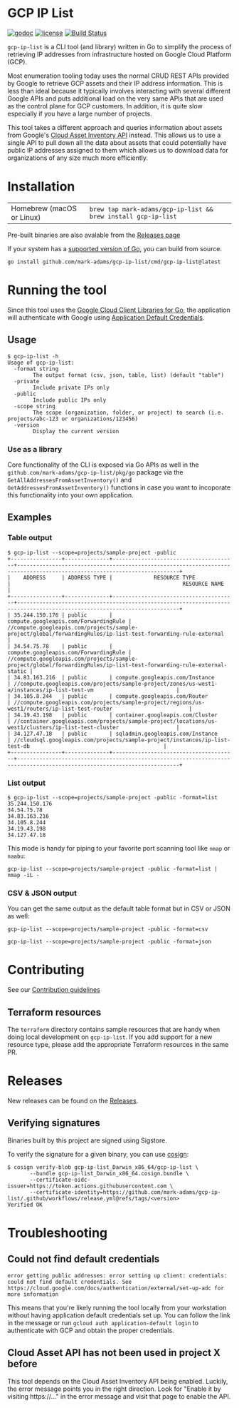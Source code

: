 # GCP IP List

[![godoc](http://img.shields.io/badge/godoc-reference-blue.svg?style=flat)](https://godoc.org/github.com/mark-adams/gcp-ip-list) [![license](http://img.shields.io/badge/license-MIT-red.svg?style=flat)](https://raw.githubusercontent.com/mark-adams/gcp-ip-list/main/LICENSE) [![Build Status](https://github.com/mark-adams/gcp-ip-list/actions/workflows/test.yml/badge.svg)](https://github.com/mark-adams/gcp-ip-list/actions/workflows/test.yml) 


`gcp-ip-list` is a CLI tool (and library) written in Go to simplify the process of retrieving IP addresses from infrastructure hosted on Google Cloud Platform (GCP).

Most enumeration tooling today uses the normal CRUD REST APIs provided by Google to retrieve GCP assets and their IP address information. This is less than ideal because it typically involves interacting with several different Google APIs and puts additional load on the very same APIs that are used as the control plane for GCP customers. In addition, it is quite slow especially if you have a large number of projects.

This tool takes a different approach and queries information about assets from Google's [Cloud Asset Inventory API](https://cloud.google.com/asset-inventory/docs/overview) instead. This allows us to use a single API to pull down all the data about assets that could potentially have public IP addresses assigned to them which allows us to download data for organizations of any size much more efficiently.

# Installation

<table>
    <tr>
        <td>Homebrew (macOS or Linux)</td>
        <td>
            <code>brew tap mark-adams/gcp-ip-list && brew install gcp-ip-list</code>
        </td>
    </tr>
</table>

Pre-built binaries are also avalable from the [Releases page](https://github.com/mark-adams/gcp-ip-list/releases)

If your system has a [supported version of Go](https://go.dev/dl/), you can build from source.

```
go install github.com/mark-adams/gcp-ip-list/cmd/gcp-ip-list@latest
```

# Running the tool

Since this tool uses the [Google Cloud Client Libraries for Go](https://github.com/googleapis/google-cloud-go), the application will authenticate with Google using [Application Default Credentials](https://cloud.google.com/docs/authentication/application-default-credentials).

## Usage
```
$ gcp-ip-list -h       
Usage of gcp-ip-list:
  -format string
        The output format (csv, json, table, list) (default "table")
  -private
        Include private IPs only
  -public
        Include public IPs only
  -scope string
        The scope (organization, folder, or project) to search (i.e. projects/abc-123 or organizations/123456)
  -version
        Display the current version
```

### Use as a library
Core functionality of the CLI is exposed via Go APIs as well in the `github.com/mark-adams/gcp-ip-list/pkg/go` package via the `GetAllAddressesFromAssetInventory()` and `GetAddressesFromAssetInventory()` functions in case you want to incoporate this functionality into your own application.

## Examples

### Table output
```
$ gcp-ip-list --scope=projects/sample-project -public
+----------------+--------------+---------------------------------------+-------------------------------------------------------------------------------------------------------------------------+
|    ADDRESS     | ADDRESS TYPE |             RESOURCE TYPE             |                                                      RESOURCE NAME                                                      |
+----------------+--------------+---------------------------------------+-------------------------------------------------------------------------------------------------------------------------+
| 35.244.150.176 | public       | compute.googleapis.com/ForwardingRule | //compute.googleapis.com/projects/sample-project/global/forwardingRules/ip-list-test-forwarding-rule-external        |
| 34.54.75.78    | public       | compute.googleapis.com/ForwardingRule | //compute.googleapis.com/projects/sample-project/global/forwardingRules/ip-list-test-forwarding-rule-external-static |
| 34.83.163.216  | public       | compute.googleapis.com/Instance       | //compute.googleapis.com/projects/sample-project/zones/us-west1-a/instances/ip-list-test-vm                          |
| 34.105.8.244   | public       | compute.googleapis.com/Router         | //compute.googleapis.com/projects/sample-project/regions/us-west1/routers/ip-list-test-router                        |
| 34.19.43.198   | public       | container.googleapis.com/Cluster      | //container.googleapis.com/projects/sample-project/locations/us-west1/clusters/ip-list-test-cluster                  |
| 34.127.47.18   | public       | sqladmin.googleapis.com/Instance      | //cloudsql.googleapis.com/projects/sample-project/instances/ip-list-test-db                                          |
+----------------+--------------+---------------------------------------+-------------------------------------------------------------------------------------------------------------------------+
```

### List output

```
$ gcp-ip-list --scope=projects/sample-project -public -format=list
35.244.150.176
34.54.75.78
34.83.163.216
34.105.8.244
34.19.43.198
34.127.47.18
```

This mode is handy for piping to your favorite port scanning tool like `nmap` or `naabu`:
```
gcp-ip-list --scope=projects/sample-project -public -format=list | nmap -iL -
```

### CSV & JSON output

You can get the same output as the default table format but in CSV or JSON as well:

```
gcp-ip-list --scope=projects/sample-project -public -format=csv
```

```
gcp-ip-list --scope=projects/sample-project -public -format=json
```

# Contributing
See our [Contribution guidelines](CONTRIBUTING.md)

## Terraform resources
The `terraform` directory contains sample resources that are handy when doing local development on `gcp-ip-list`.
If you add support for a new resource type, please add the appropriate Terraform resources in the same PR.

# Releases
New releases can be found on the [Releases](page).

## Verifying signatures
Binaries built by this project are signed using Sigstore.

To verify the signature for a given binary, you can use [cosign](https://github.com/sigstore/cosign):

```
$ cosign verify-blob gcp-ip-list_Darwin_x86_64/gcp-ip-list \                                                 
       --bundle gcp-ip-list_Darwin_x86_64.cosign.bundle \
       --certificate-oidc-issuer=https://token.actions.githubusercontent.com \
       --certificate-identity=https://github.com/mark-adams/gcp-ip-list/.github/workflows/release.yml@refs/tags/<version>
Verified OK
```

# Troubleshooting

## Could not find default credentials

```
error getting public addresses: error setting up client: credentials: could not find default credentials. See https://cloud.google.com/docs/authentication/external/set-up-adc for more information
```

This means that you're likely running the tool locally from your workstation without having application default credentials set up. You can follow the link in the message or run `gcloud auth application-default login` to authenticate with GCP and obtain the proper credentials.

## Cloud Asset API has not been used in project X before

This tool depends on the Cloud Asset Inventory API being enabled. Luckily, the error message points you in the right direction. Look for "Enable it by visiting https://..." in the error message and visit that page to enable the API.
